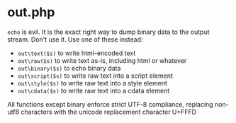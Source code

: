 out.php
=======

`echo` is evil. It is the exact right way to dump binary data to the output stream.
Don't use it. Use one of these instead:

* `out\text($s)` to write html-encoded text
* `out\raw($s)` to write text as-is, including html or whatever
* `out\binary($s)` to echo binary data
* `out\script($s)` to write raw text into a script element
* `out\style($s)` to write raw text into a style element
* `out\cdata($s)` to write raw text into a cdata element

All functions except binary enforce strict UTF-8 compliance,
replacing non-utf8 characters with the unicode replacement character U+FFFD
